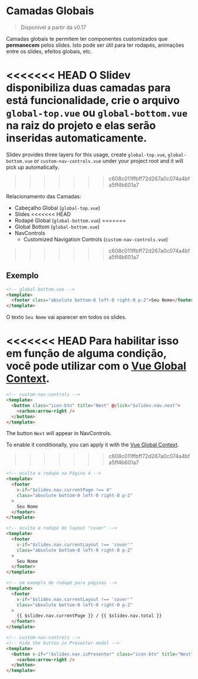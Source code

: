 # Camadas Globais

> Disponível a partir da v0.17

Camadas globais te permitem ter componentes customizados que **permanecem** pelos slides. Isto pode ser útil para ter rodapés, animações entre os slides, efeitos globais, etc.

<<<<<<< HEAD
O Slidev disponibiliza duas camadas para está funcionalidade, crie o arquivo `global-top.vue` ou `global-bottom.vue` na raiz do projeto e elas serão inseridas automaticamente.
=======
Slidev provides three layers for this usage, create `global-top.vue`, `global-bottom.vue` or `custom-nav-controls.vue` under your project root and it will pick up automatically.
>>>>>>> c608c011ffbff72d267a0c074a4bfa5ff4b601a7

Relacionamento das Camadas:

- Cabeçalho Global (`global-top.vue`)
- Slides
<<<<<<< HEAD
- Rodapé Global (`global-bottom.vue`)
=======
- Global Bottom (`global-bottom.vue`)
- NavControls
  - Customized Navigation Controls (`custom-nav-controls.vue`)
>>>>>>> c608c011ffbff72d267a0c074a4bfa5ff4b601a7

## Exemplo

```html
<!-- global-bottom.vue -->
<template>
  <footer class="absolute bottom-0 left-0 right-0 p-2">Seu Nome</footer>
</template>
```

O texto `Seu Nome` vai aparecer em todos os slides.

<<<<<<< HEAD
Para habilitar isso em função de alguma condição, você pode utilizar com o [Vue Global Context](/custom/vue-context).
=======
```html
<!-- custom-nav-controls -->
<template>
  <button class="icon-btn" title="Next" @click="$slidev.nav.next">
    <carbon:arrow-right />
  </button>
</template>
```

The button `Next` will appear in NavControls.

To enable it conditionally, you can apply it with the [Vue Global Context](/custom/vue-context).
>>>>>>> c608c011ffbff72d267a0c074a4bfa5ff4b601a7

```html
<!-- oculta o rodapé na Página 4 -->
<template>
  <footer
    v-if="$slidev.nav.currentPage !== 4"
    class="absolute bottom-0 left-0 right-0 p-2"
  >
    Seu Nome
  </footer>
</template>
```

```html
<!-- oculta o rodapé do layout "cover" -->
<template>
  <footer
    v-if="$slidev.nav.currentLayout !== 'cover'"
    class="absolute bottom-0 left-0 right-0 p-2"
  >
    Seu Nome
  </footer>
</template>
```

```html
<!-- um exemplo de rodapé para páginas -->
<template>
  <footer
    v-if="$slidev.nav.currentLayout !== 'cover'"
    class="absolute bottom-0 left-0 right-0 p-2"
  >
    {{ $slidev.nav.currentPage }} / {{ $slidev.nav.total }}
  </footer>
</template>
```

```html
<!-- custom-nav-controls -->
<!-- hide the button in Presenter model -->
<template>
  <button v-if="!$slidev.nav.isPresenter" class="icon-btn" title="Next" @click="$slidev.nav.next">
    <carbon:arrow-right />
  </button>
</template>
```
